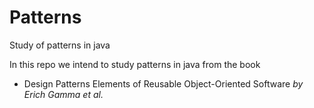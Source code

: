 # Patterns

Study of patterns in java

In this repo we intend to study patterns in java from the book

- Design Patterns Elements of Reusable Object-Oriented Software *by Erich Gamma et al.*
